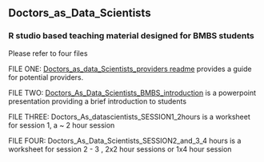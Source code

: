 ## Doctors_as_Data_Scientists
### R studio based teaching material designed for BMBS students

Please refer to four files

FILE ONE: [Doctors_as_data_Scientists_providers readme](https://github.com/tmfrayli/Doctors_as_Data_Scientists/blob/main/Doctors_as_data_Scientists_providers_readme.docx) provides a guide for potential providers.

FILE TWO: [Doctors_As_Data_Scientists_BMBS_introduction](https://github.com/tmfrayli/Doctors_as_Data_Scientists/blob/main/Doctors_As_Data_Scientists_BMBS_introduction.pptx) is a powerpoint presentation providing a brief introduction to students 

FILE THREE: Doctors_As_datascientists_SESSION1_2hours is a worksheet for session 1, a ~ 2 hour session

FILE FOUR: Doctors_As_Data_Scientists_SESSION2_and_3_4 hours is a worksheet for session 2 - 3 , 2x2 hour sessions or 1x4 hour session
 
